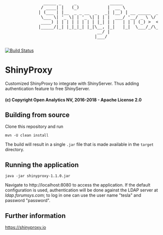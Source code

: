 <pre>
               _____ _     _             _____                     
              / ____| |   (_)           |  __ \                    
             | (___ | |__  _ _ __  _   _| |__) | __ _____  ___   _ 
              \___ \| '_ \| | '_ \| | | |  ___/ '__/ _ \ \/ / | | |
              ____) | | | | | | | | |_| | |   | | | (_) >  <| |_| |
             |_____/|_| |_|_|_| |_|\__, |_|   |_|  \___/_/\_\\__, |
                                    __/ |                     __/ |
                                   |___/                     |___/ 

</pre>

[![Build Status](https://travis-ci.org/openanalytics/shinyproxy.svg?branch=master)](https://travis-ci.org/openanalytics/shinyproxy)

# ShinyProxy

Customized ShinyProxy to integrate with ShinyServer. Thus adding authentication feature to free ShinyServer.

#### (c) Copyright Open Analytics NV, 2016-2018 - Apache License 2.0

## Building from source

Clone this repository and run

```
mvn -U clean install
```

The build will result in a single `.jar` file that is made available in the `target` directory.

## Running the application

```
java -jar shinyproxy-1.1.0.jar 
```

Navigate to http://localhost:8080 to access the application.  If the default configuration is used, authentication will be done against the LDAP server at *ldap.forumsys.com*; to log in one can use the user name "tesla" and password "password".


## Further information

https://shinyproxy.io

